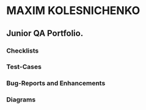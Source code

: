 # MAXIM KOLESNICHENKO
## Junior QA Portfolio.
### Checklists
### Test-Cases
### Bug-Reports and Enhancements
### Diagrams
